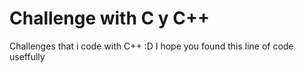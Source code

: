 # Challenge with C y C++
Challenges that i code with C++ :D I hope you found this line of code useffully

